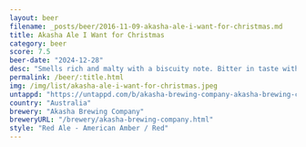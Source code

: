 ```yaml
---
layout: beer
filename: _posts/beer/2016-11-09-akasha-ale-i-want-for-christmas.md
title: Akasha Ale I Want for Christmas
category: beer
score: 7.5
beer-date: "2024-12-28"
desc: "Smells rich and malty with a biscuity note. Bitter in taste with a fairly neutral flavour and a little bit of caramel towards the end"
permalink: /beer/:title.html
img: /img/list/akasha-ale-i-want-for-christmas.jpeg
untappd: "https://untappd.com/b/akasha-brewing-company-akasha-brewing-company-ale-i-want-for-christmas/6060896"
country: "Australia"
brewery: "Akasha Brewing Company"
breweryURL: "/brewery/akasha-brewing-company.html"
style: "Red Ale - American Amber / Red"
---
```


